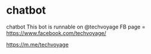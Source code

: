 # chatbot
chatbot
This bot is runnable on @techvoyage FB page = https://www.facebook.com/techvoyage/

https://m.me/techvoyage
